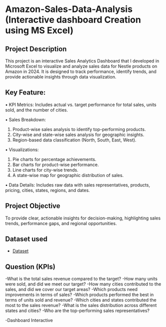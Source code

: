 # Amazon-Sales-Data-Analysis (Interactive dashboard Creation using MS Excel)
## Project Description 
This project is an interactive Sales Analytics Dashboard that I developed in Microsoft Excel to visualize and analyze sales data for Nestle products on Amazon in 2024. It is designed to track performance, identify trends, and provide actionable insights through data visualization.
## Key Feature:
•	KPI Metrics: Includes actual vs. target performance for total sales, units sold, and the number of cities.

•	Sales Breakdown:  
1.	Product-wise sales analysis to identify top-performing products.
2.	City-wise and state-wise sales analysis for geographic insights.
3.	Region-based data classification (North, South, East, West).

•	Visualizations:
1.	Pie charts for percentage achievements.
2.	Bar charts for product-wise performance.
3.	Line charts for city-wise trends.
4.	A state-wise map for geographic distribution of sales.

•	Data Details: Includes raw data with sales representatives, products, pricing, cities, states, regions, and dates.

## Project Objective
To provide clear, actionable insights for decision-making, highlighting sales trends, performance gaps, and regional opportunities.

## Dataset used
- <a href="https://github.com/NandiniGoswami08/Amazon-Sales-dashboard/blob/main/Amazon%20Sales%20Project%20(BEGINNER).xlsx">Dataset</a>

## Question (KPIs)
-What is the total sales revenue compared to the target?
-How many units were sold, and did we meet our target?
-How many cities contributed to the sales, and did we cover our target areas?
-Which products need improvements in terms of sales?
-Which products performed the best in terms of units sold and revenue?
-Which cities and states contributed the most to the sales revenue?
-What is the sales distribution across different states and cities?
-Who are the top-performing sales representatives?

-Dashboard Interactive 












